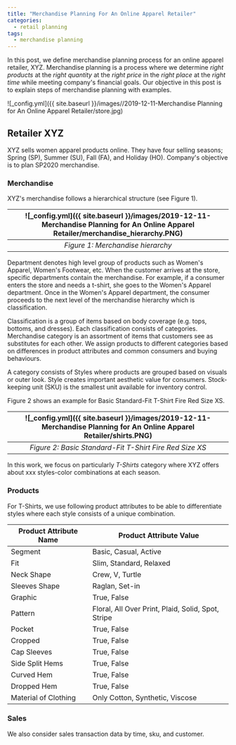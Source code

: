 ```yaml
---
title: "Merchandise Planning For An Online Apparel Retailer"
categories:
  - retail planning
tags:
  - merchandise planning
--- 
```


In this post, we define merchandise planning process for an online apparel retailer, XYZ. 
Merchandise planning is a process where we determine *right products*
at the *right quantity* at the *right price* in the *right place* 
at the *right time* while meeting company's financial goals. 
Our objective in this post is to explain steps of merchandise planning with examples.

![_config.yml]({{ site.baseurl }}/images//2019-12-11-Merchandise Planning for An Online Apparel Retailer/store.jpg)

## Retailer XYZ

XYZ sells women apparel products online. They have four selling seasons; 
Spring (SP), Summer (SU), Fall (FA), and Holiday (HO). Company's objective is to plan 
SP2020 merchandise. 

### Merchandise 

XYZ's merchandise follows a hierarchical structure (see Figure 1). 

| ![_config.yml]({{ site.baseurl }}/images/2019-12-11-Merchandise Planning for An Online Apparel Retailer/merchandise_hierarchy.PNG) |
|:--:|
| *Figure 1: Merchandise hierarchy* |

Department denotes high level group of products 
such as Women's Apparel, Women's Footwear, etc. 
When the customer arrives at the store, specific departments contain the merchandise. 
For example, if a consumer enters the store and needs a t-shirt, 
she goes to the Women's Apparel department. 
Once in the Women's Apparel department, 
the consumer proceeds to the next level of the merchandise hierarchy which is classification. 

Classification is a group of items based on body coverage (e.g. tops, bottoms, and dresses). 
Each classification
consists of categories. Merchandise category
is an assortment of items that customers see as substitutes for each other. 
We assign products to different categories based on differences in product attributes
and common consumers and buying behaviours. 

A category consists of Styles where products are grouped based on 
visuals or outer look. Style creates important aesthetic value for consumers.
Stock-keeping unit (SKU) is the smallest unit available for inventory control. 

Figure 2 shows an example for Basic Standard-Fit T-Shirt Fire Red Size XS. 

| ![_config.yml]({{ site.baseurl }}/images/2019-12-11-Merchandise Planning for An Online Apparel Retailer/shirts.PNG) |
|:--:|
| *Figure 2: Basic Standard-Fit T-Shirt Fire Red Size XS* |

In this work, we focus on particularly *T-Shirts* category where 
XYZ offers about xxx styles-color combinations at each season. 

### Products

For T-Shirts, we use following product attributes to be able to differentiate styles 
where each style consists of a unique combination.

| Product Attribute Name | Product Attribute Value |
| ---------------------- | ------------------------|
| Segment | Basic, Casual,  Active |
| Fit | Slim, Standard, Relaxed |
| Neck Shape | Crew, V, Turtle |
| Sleeves Shape | Raglan, Set-in |
| Graphic | True, False |
| Pattern | Floral, All Over Print, Plaid, Solid, Spot, Stripe  |
| Pocket | True, False |
| Cropped | True, False |
| Cap Sleeves | True, False |
| Side Split Hems | True, False |
| Curved Hem | True, False |
| Dropped Hem | True, False |
| Material of Clothing | Only Cotton, Synthetic,  Viscose |

### Sales

We also consider sales transaction data by time, sku, and customer. 



